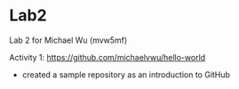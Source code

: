 # Lab2

Lab 2 for Michael Wu (mvw5mf)

Activity 1: https://github.com/michaelvwu/hello-world 
- created a sample repository as an introduction to GitHub
